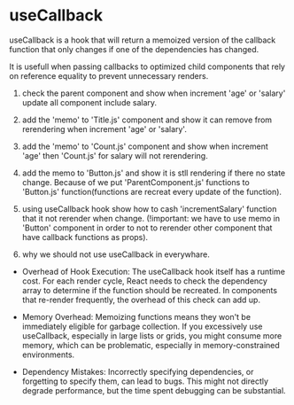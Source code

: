 #  useCallback    

useCallback is a hook that will return a memoized version of the callback function that only changes if one of the dependencies has changed.   

It is usefull when passing callbacks to optimized child components that rely on reference equality to prevent unnecessary renders.    

1. check the parent component and show when increment 'age' or 'salary' update all component include salary. 

2. add the 'memo' to 'Title.js' component and show it can remove from rerendering when increment 'age' or 'salary'.     

3. add the 'memo' to 'Count.js' component and show when increment 'age' then 'Count.js' for salary will not rerendering.    

4. add the memo to 'Button.js' and show it is stll rendering if there no state change. Because of we put 'ParentComponent.js' functions to 'Button.js' function(functions are recreat every update of the function).

5. using useCallback hook show how to cash 'incrementSalary' function that it not rerender when change. (!important: we have to use memo in 'Button' component in order to not to rerender other component that have callback functions as props).  

6. why we should not use useCallback in everywhare.    


* Overhead of Hook Execution: The useCallback hook itself has a runtime cost. For each render cycle, React needs to check the dependency array to determine if the function should be recreated. In components that re-render frequently, the overhead of this check can add up.

* Memory Overhead: Memoizing functions means they won't be immediately eligible for garbage collection. If you excessively use useCallback, especially in large lists or grids, you might consume more memory, which can be problematic, especially in memory-constrained environments.

* Dependency Mistakes: Incorrectly specifying dependencies, or forgetting to specify them, can lead to bugs. This might not directly degrade performance, but the time spent debugging can be substantial.





